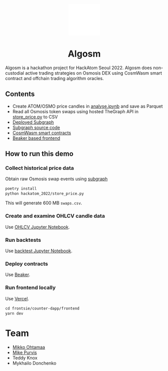 
<p align="center">
  <img width=100 height=100 src="./algosm-logo.png">
  <h1 align="center">Algosm</h1>
</p>


Algosm is a hackathon project for HackAtom Seoul 2022. Algosm does
non-custodial active trading strategies on Osmosis DEX using CosmWasm smart contract
and offchain trading algorithm oracles.

## Contents 

- Create ATOM/OSMO price candles in [analyse.ipynb](hackatom_2022/analyse.ipynb) and save as Parquet
- Read all Osmosis token swaps using hosted TheGraph API in [store_price.py](hackatom_2022/store_price.py) to CSV
- [Deployed Subgraph](https://thegraph.com/hosted-service/subgraph/miohtama/hackatom-2022)
- [Subgraph source code](https://github.com/miohtama/hackatom-2022)
- [CosmWasm smart contracts](./frontsie/counter-dapp/contracts)
- [Beaker based frontend](./frontsie/counter-dapp/frontend)

## How to run this demo

### Collect historical price data

Obtain raw Osmosis swap events using [subgraph](https://github.com/miohtama/hackatom-2022)

```shell
poetry install
python hackatom_2022/store_price.py
```

This will generate 600 MB `swaps.csv`.

### Create and examine OHLCV candle data

Use [OHLCV Jupyter Notebook](hackatom_2022/analyse.ipynb).

### Run backtests 

Use [backtest Jupyter Notebook](hackatom_2022/analyse.ipynb).

### Deploy contracts

Use [Beaker](frontsie/counter-dapp).

### Run frontend locally

Use [Vercel](frontsie/counter-dapp).

```shell
cd frontsie/counter-dapp/frontend
yarn dev
```

# Team

- [Mikko Ohtamaa](twitter.com/moo9000/)
- [Mike Purvis](https://twitter.com/mikedotexe)
- Teddy Knox
- Mykhailo Donchenko